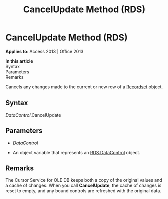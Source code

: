 ﻿---
title: CancelUpdate Method (RDS)
TOCTitle: CancelUpdate Method (RDS)
ms:assetid: 373a3feb-125d-915a-fd56-d4b04b20db54
ms:mtpsurl: https://msdn.microsoft.com/library/JJ249130(v=office.15)
ms:contentKeyID: 48544188
ms.date: 09/18/2015
mtps_version: v=office.15
---

# CancelUpdate Method (RDS)


**Applies to**: Access 2013 | Office 2013

**In this article**  
Syntax  
Parameters  
Remarks  

Cancels any changes made to the current or new row of a [Recordset](recordset-object-ado.md) object.

## Syntax

*DataControl*.CancelUpdate

## Parameters

  - *DataControl*

  - An object variable that represents an [RDS.DataControl](datacontrol-object-rds.md) object.

## Remarks

The Cursor Service for OLE DB keeps both a copy of the original values and a cache of changes. When you call **CancelUpdate**, the cache of changes is reset to empty, and any bound controls are refreshed with the original data.


